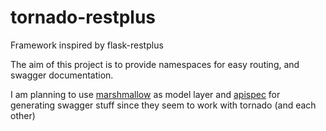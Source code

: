 # tornado-restplus
Framework inspired by flask-restplus

The aim of this project is to provide namespaces for easy routing, and swagger
documentation.

I am planning to use
[marshmallow](https://github.com/marshmallow-code/marshmallow) as model layer
and [apispec](https://github.com/marshmallow-code/apispec) for generating
swagger stuff since they seem to work with tornado (and each other)
